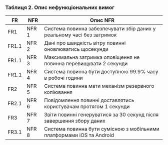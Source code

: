 ### Таблиця 2. Опис нефункціональних вимог

| FR     | NFR     | Опис NFR                                                               |
|--------|---------|------------------------------------------------------------------------|
| FR1    | NFR 1   | Система повинна забезпечувати збір даних у реальному часі без затримок  |
| FR1.1  | NFR 2   | Дані про швидкість вітру повинні оновлюватись щосекунди                 |
| FR1.1  | NFR 3   | Максимальна затримка оповіщення не повинна перевищувати 2 секунди       |
| FR1.1  | NFR 4   | Система повинна бути доступною 99.9% часу в робочі години               |
| FR2    | NFR 5   | Система повинна мати механізм резервного копіювання                    |
| FR2.1  | NFR 6   | Повідомлення повинні доставлятись користувачам протягом 1 секунди       |
| FR3    | NFR 7   | Звіти повинні генеруватися за 30 секунд після завершення збору даних    |
| FR3.1  | NFR 8   | Система повинна бути сумісною з мобільними платформами iOS та Android   |
